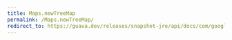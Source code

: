 ```yaml
---
title: Maps.newTreeMap
permalink: /Maps.newTreeMap/
redirect_to: https://guava.dev/releases/snapshot-jre/api/docs/com/google/common/collect/Maps.html#newTreeMap--
---
```

